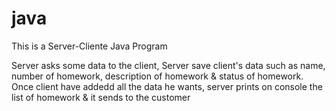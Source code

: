 # java
This is a Server-Cliente Java Program

Server asks some data to the client, Server save client's data such as name, number of homework, description of homework & status of homework.
Once client have addedd all the data he wants, server prints on console the list of homework & it sends to the customer

